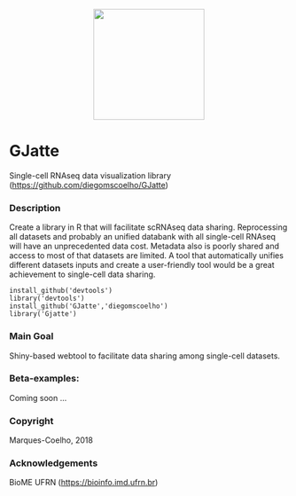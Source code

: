 <p align="center"><img src="https://diegomscoelho.github.io/sincellapp/img/profile.png" width="200">

# GJatte
Single-cell RNAseq data visualization library (https://github.com/diegomscoelho/GJatte)

### Description

Create a library in R that will facilitate scRNAseq data sharing. Reprocessing all datasets and probably an unified databank with all single-cell RNAseq will have an unprecedented data cost. Metadata also is poorly shared and access to most of that datasets are limited. A tool that automatically unifies different datasets inputs and create a user-friendly tool would be a great achievement to single-cell data sharing.

```{r}
install_github('devtools')  
library('devtools')  
install_github('GJatte','diegomscoelho')  
library('Gjatte')  
```

### Main Goal

Shiny-based webtool to facilitate data sharing among single-cell datasets.

### Beta-examples:
Coming soon ...

### Copyright
Marques-Coelho, 2018

### Acknowledgements
BioME UFRN (https://bioinfo.imd.ufrn.br)
